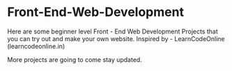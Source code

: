 # Front-End-Web-Development
Here are some beginner level Front - End Web Development Projects that you can try out and make your own website.
Inspired by - LearnCodeOnline (learncodeonline.in) 

More projects are going to come stay updated.
